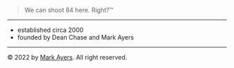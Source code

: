 > We can shoot 84 here. Right?&trade;

***

- established circa 2000
- founded by Dean Chase and Mark Ayers

***

&copy; 2022 by [Mark Ayers](https://philoserf.com/). All right reserved.
